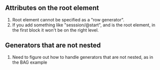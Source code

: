 ## Attributes on the root element
1. Root element cannot be specified as a "row generator".
2. If you add something like "sesssion/@start", and <session> is the root element, in the first block it won't be on the right level.

## Generators that are not nested
1. Need to figure out how to handle generators that are not nested, as in the BAG example
